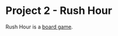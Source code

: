 # Project 2 - Rush Hour

Rush Hour is a [board game](https://en.wikipedia.org/wiki/Rush_Hour_\(board_game\)).
